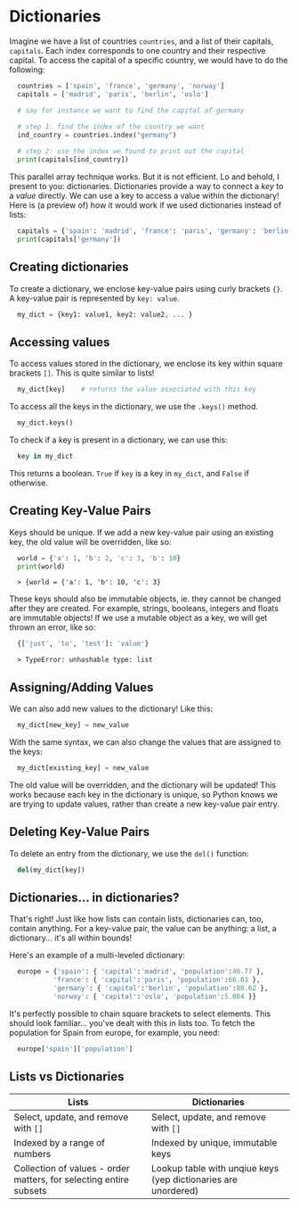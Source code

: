 # Dictionaries

Imagine we have a list of countries `countries`, and a list of their capitals, `capitals`. Each index corresponds to one country and
their respective capital. To access the capital of a specific country, we would have to do the following:

```python
  countries = ['spain', 'france', 'germany', 'norway']
  capitals = ['madrid', 'paris', 'berlin', 'oslo']

  # say for instance we want to find the capital of germany
  
  # step 1: find the index of the country we want
  ind_country = countries.index("germany")

  # step 2: use the index we found to print out the capital
  print(capitals[ind_country])
```

This parallel array technique works. But it is not efficient. Lo and behold, I present to you: dictionaries.
Dictionaries provide a way to connect a *key* to a *value* directly. We can use a key to access a value within the dictionary!
Here is (a preview of) how it would work if we used dictionaries instead of lists:

```python
  capitals = {'spain': 'madrid', 'france': 'paris', 'germany': 'berlin', 'norway': 'oslo'}
  print(capitals['germany'])
```

## Creating dictionaries

To create a dictionary, we enclose key-value pairs using curly brackets `{}`. A key-value pair is represented by `key: value`.

```python
  my_dict = {key1: value1, key2: value2, ... }
```

## Accessing values

To access values stored in the dictionary, we enclose its key within square brackets `[]`. This is quite similar to lists!

```python
  my_dict[key]    # returns the value associated with this key
```

To access all the keys in the dictionary, we use the `.keys()` method.

```python
  my_dict.keys()
```

To check if a key is present in a dictionary, we can use this:

```python
  key in my_dict
```

This returns a boolean. `True` if `key` is a key in `my_dict`, and `False` if otherwise.

## Creating Key-Value Pairs

Keys should be unique. If we add a new key-value pair using an existing key, the old value will be overridden, like so:

```python
  world = {'a': 1, 'b': 2, 'c': 3, 'b': 10}
  print(world)
```
```console
  > {world = {'a': 1, 'b': 10, 'c': 3}
```

These keys should also be immutable objects, ie. they cannot be changed after they are created. For example, strings, booleans,
integers and floats are immutable objects! If we use a mutable object as a key, we will get thrown an error, like so:

```python
  {['just', 'to', 'test']: 'value'}
```
```console
  > TypeError: unhashable type: list
```

## Assigning/Adding Values

We can also add new values to the dictionary! Like this:

```python
  my_dict[new_key] = new_value
```

With the same syntax, we can also change the values that are assigned to the keys:

```python
  my_dict[existing_key] = new_value
```

The old value will be overridden, and the dictionary will be updated! This works because each key in the dictionary is unique, so
Python knows we are trying to update values, rather than create a new key-value pair entry.

## Deleting Key-Value Pairs

To delete an entry from the dictionary, we use the `del()` function:

```python
  del(my_dict[key])
```

## Dictionaries... in dictionaries?

That's right! Just like how lists can contain lists, dictionaries can, too, contain anything. For a key-value pair, the value can be anything:
a list, a dictionary... it's all within bounds!

Here's an example of a multi-leveled dictionary:

```python
  europe = {'spain': { 'capital':'madrid', 'population':46.77 },
           'france': { 'capital':'paris', 'population':66.03 },
           'germany': { 'capital':'berlin', 'population':80.62 },
           'norway': { 'capital':'oslo', 'population':5.084 }}
```

It's perfectly possible to chain square brackets to select elements. This should look familiar... you've dealt with this in lists too.
To fetch the population for Spain from europe, for example, you need:

```python
  europe['spain']['population']
```

## Lists vs Dictionaries

| **Lists**                                                          | **Dictionaries**                                                      |
|--------------------------------------------------------------------|-----------------------------------------------------------------------|
| Select, update, and remove with `[]`                               | Select, update, and remove with `[]`                                  |
| Indexed by a range of numbers                                      | Indexed by unique, immutable keys                                     |
| Collection of values - order matters, for selecting entire subsets | Lookup table with unqiue keys (yep dictionaries are unordered)        |
